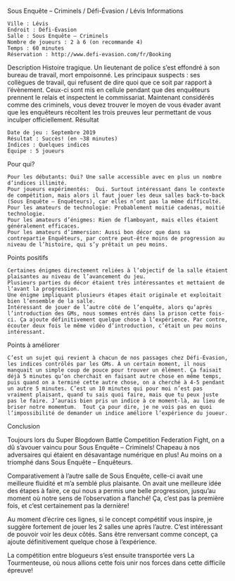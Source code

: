 
Sous Enquête – Criminels / Défi-Évasion / Lévis
Informations

    Ville : Lévis
    Endroit : Défi-Évasion
    Salle : Sous Enquête – Criminels
    Nombre de joueurs : 2 à 6 (on recommande 4)
    Temps : 60 minutes
    Réservation : http://www.defi-evasion.com/fr/Booking

Description
Histoire tragique. Un lieutenant de police s’est effondré à son bureau de travail, mort empoisonné. Les principaux suspects : ses collègues de travail, qui refusent de dire quoi que ce soit par rapport à l’évènement. Ceux-ci sont mis en cellule pendant que des enquêteurs prennent le relais et inspectent le commissariat. Maintenant considérés comme des criminels, vous devez trouver le moyen de vous évader avant que les enquêteurs récoltent les trois preuves leur permettant de vous inculper officiellement.
Résultat

    Date de jeu : Septembre 2019
    Résultat : Succès! (en ~38 minutes)
    Indices : Quelques indices
    Équipe : 5 joueurs

Pour qui?

    Pour les débutants: Oui? Une salle accessible avec en plus un nombre d’indices illimité.
    Pour joueurs expérimentés:  Oui. Surtout intéressant dans le contexte de compétition, mais alors il faut jouer les deux salles back-to-back (Sous Enquête – Enquêteurs), car elles n’ont pas la même difficulté.
    Pour les amateurs de technologie: Probablement moitié cadenas, moitié technologie.
    Pour les amateurs d’énigmes: Rien de flamboyant, mais elles étaient généralement efficaces.
    Pour les amateurs d’immersion: Aussi bon décor que dans sa contrepartie Enquêteurs, par contre peut-être moins de progression au niveau de l’histoire, qui s’y prêtait un peu moins.

 Points positifs

    Certaines énigmes directement reliées à l’objectif de la salle étaient plaisantes au niveau de l’avancement du jeu.
    Plusieurs parties du décor étaient très intéressantes et mettaient de l’avant la progression.
    Une énigme impliquant plusieurs étapes était originale et exploitait bien l’ensemble de la salle.
    Intéressant de jouer de l’autre côté de l’enquête, alors qu’après l’introduction des GMs, nous sommes entrés dans la prison cette fois-ci. Ça ajoute définitivement quelque chose à l’expérience. Par contre, écouter deux fois le même vidéo d’introduction, c’était un peu moins intéressant.

Points à améliorer

    C’est un sujet qui revient à chacun de nos passages chez Défi-Évasion, les indices contrôlés par les GMs. À un certain moment, il nous manquait un simple coup de pouce pour trouver un élément. Ça faisait déjà 5 minutes qu’on cherchait en faisant autre chose en même temps, puis quand on a terminé cette autre chose, on a cherché à 4-5 pendant un autre 5 minutes. C’est un 10 minutes qui pour moi n’est pas vraiment plaisant, quand tu sais quoi faire, mais que tu peux juste pas le faire. J’aurais bien pris un indice à ce moment-là, au lieu de briser notre momemtum.  Tout ça pour dire, je ne vois pas en quoi l’impossibilité de demander un indice améliore l’expérience du joueur.

Conclusion

Toujours lors du Super Blogdown Battle Competition Federation Fight, on a dû s’avouer vaincu pour Sous Enquête – Criminels! Chapeau à nos adversaires qui étaient en désavantage numérique en plus! Au moins on a triomphé dans Sous Enquête – Enquêteurs.

Comparativement à l’autre salle de Sous Enquête, celle-ci avait une meilleure fluidité et m’a semblé plus plaisante. On avait une meilleure idée des étapes à faire, ce qui nous a permis une belle progression, jusqu’au moment où notre sens de l’observation a flanché! Ça, c’est pas la première fois, et c’est certainement pas la dernière!

Au moment d’écrire ces lignes, si le concept compétitif vous inspire, je suggère fortement de jouer les 2 salles une après l’autre. C’est intéressant de pouvoir voir les deux côtés. Sans être renversant comme concept, ça ajoute définitivement quelque chose à l’expérience.

La compétition entre blogueurs s’est ensuite transportée vers La Tourmenteuse, où nous allions cette fois unir nos forces dans cette difficile épreuve!
